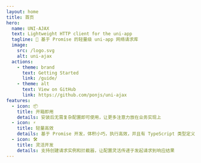 ```yaml
---
layout: home
title: 首页
hero:
  name: UNI-AJAX
  text: Lightweight HTTP client for the uni-app
  tagline: 🎐 基于 Promise 的轻量级 uni-app 网络请求库
  image:
    src: /logo.svg
    alt: uni-ajax
  actions:
    - theme: brand
      text: Getting Started
      link: /guide/
    - theme: alt
      text: View on GitHub
      link: https://github.com/ponjs/uni-ajax
features:
  - icon: 📦
    title: 开箱即用
    details: 安装后无需复杂配置即可使用，让更多注意力放在业务实现上
  - icon: ⚡️
    title: 轻量高效
    details: 基于 Promise 开发，体积小巧，执行高效，并且有 TypeScript 类型定义
  - icon: 🛠️
    title: 灵活开发
    details: 支持创建请求实例和拦截器，让配置灵活传递于发起请求到响应结果
---
```


<style>
:root {
  --vp-home-hero-name-color: transparent;
  --vp-home-hero-name-background: -webkit-linear-gradient(120deg, #42b883, #42d392);
  --vp-home-hero-image-background-image: linear-gradient( 135deg, rgba(66, 184, 131, 0.25) 100%, rgba(66, 184, 131, 0.5) 10%);
  --vp-home-hero-image-filter: blur(72px);
}
</style>

